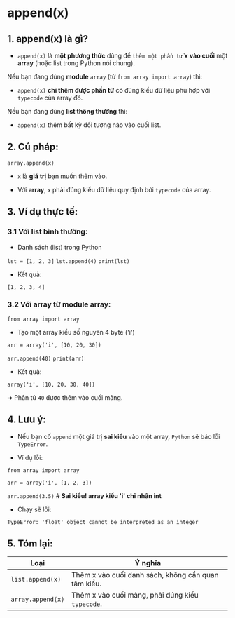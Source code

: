 # append(x)

## 1. append(x) là gì?

- `append(x)` là **một phương thức** dùng để `thêm một phần tử` **x** **vào cuối** một **array** (hoặc list trong Python nói chung).

Nếu bạn đang dùng **module** `array` (từ `from array import array`) thì:

- `append(x)` **chỉ thêm được phần tử** có đúng kiểu dữ liệu phù hợp với `typecode` của array đó.

Nếu bạn đang dùng **list thông thường** thì:

- `append(x)` thêm bất kỳ đối tượng nào vào cuối list.

## 2. Cú pháp:

`array.append(x)`

- `x` là **giá trị** bạn muốn thêm vào.

- Với **array**, `x` phải đúng kiểu dữ liệu quy định bởi `typecode` của array.

## 3. Ví dụ thực tế:

### 3.1 Với list bình thường:

- Danh sách (list) trong Python

`lst = [1, 2, 3]`
`lst.append(4)`
`print(lst)`

- Kết quả:

`[1, 2, 3, 4]`

### 3.2 Với array từ module array:

`from array import array`

- Tạo một array kiểu số nguyên 4 byte ('i')

`arr = array('i', [10, 20, 30])`

`arr.append(40)`
`print(arr)`

- Kết quả:

`array('i', [10, 20, 30, 40])`

➔ Phần tử `40` được thêm vào cuối mảng.

## 4. Lưu ý:

- Nếu bạn cố `append` một giá trị **sai kiểu** vào một array, `Python` sẽ báo lỗi `TypeError`.

- Ví dụ lỗi:

`from array import array`

`arr = array('i', [1, 2, 3])`

`arr.append(3.5)`  **# Sai kiểu! array kiểu 'i' chỉ nhận int**

- Chạy sẽ lỗi:

`TypeError: 'float' object cannot be interpreted as an integer`

## 5. Tóm lại:

| Loại              | Ý nghĩa                                             |
| ----------------- | --------------------------------------------------- |
| `list.append(x)`  | Thêm x vào cuối danh sách, không cần quan tâm kiểu. |
| `array.append(x)` | Thêm x vào cuối mảng, phải đúng kiểu `typecode`.    |
